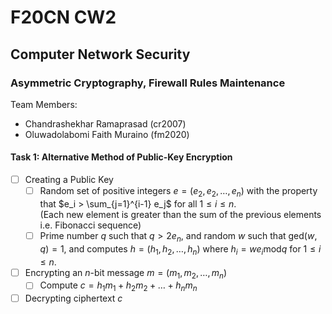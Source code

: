 # F20CN CW2

## Computer Network Security

### Asymmetric Cryptography, Firewall Rules Maintenance

Team Members:
- Chandrashekhar Ramaprasad (cr2007)
- Oluwadolabomi Faith Muraino (fm2020)

#### Task 1: Alternative Method of Public-Key Encryption

- [ ] Creating a Public Key
  - [ ] Random set of positive integers $e = (e_2, e_2, \dots, e_n)$ with the property that $e_i > \sum_{j=1}^{i-1} e_j$ for all $1 \leq i \leq n$.<br>
    (Each new element is greater than the sum of the previous elements i.e. Fibonacci sequence)
  - [ ] Prime number $q$ such that $q > 2e_n$, and random $w$ such that $\text{ged}(w,q) = 1$, and computes $h = (h_1, h_2, \dots, h_n)$ where $h_i = we_i \text{mod} q$ for $1 \leq i \leq n$.
- [ ] Encrypting an $n$-bit message $m = (m_1, m_2, \dots, m_n)$
  - [ ] Compute $c = h_1m_1 + h_2m_2 + \dots + h_nm_n$
- [ ] Decrypting ciphertext $c$
